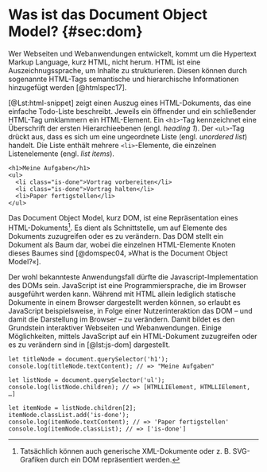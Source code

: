 # Was ist das Document Object Model? {#sec:dom}

Wer Webseiten und Webanwendungen entwickelt, kommt um die Hypertext Markup Language, kurz HTML, nicht herum. HTML ist eine Auszeichnugssprache, um Inhalte zu strukturieren. Diesen können durch sogenannte HTML-Tags semantische und hierarchische Informationen hinzugefügt werden [@htmlspec17].

[@Lst:html-snippet] zeigt einen Auszug eines HTML-Dokuments, das eine einfache Todo-Liste beschreibt. Jeweils ein öffnender und ein schließender HTML-Tag umklammern ein HTML-Element. Ein `<h1>`-Tag kennzeichnet eine Überschrift der ersten Hierarchieebenen (engl. *heading 1*). Der `<ul>`-Tag drückt aus, dass es sich um eine ungeordnete Liste (engl. *unordered list*) handelt. Die Liste enthält mehrere `<li>`-Elemente, die einzelnen Listenelemente (engl. *list items*).

```{#lst:html-snippet .html caption="Auszug eines HTML-Dokuments zur Darstellung einer einfachen Todo-Liste"}
<h1>Meine Aufgaben</h1>
<ul>
  <li class="is-done">Vortrag vorbereiten</li>
  <li class="is-done">Vortrag halten</li>
  <li>Paper fertigstellen</li>
</ul>
```

Das Document Object Model, kurz DOM, ist eine Repräsentation eines HTML-Dokuments[^dom-xml]. Es dient als Schnittstelle, um auf Elemente des Dokuments zuzugreifen oder es zu verändern. Das DOM stellt ein Dokument als Baum dar, wobei die einzelnen HTML-Elemente Knoten dieses Baumes sind [@domspec04, »What is the Document Object Model?«].

Der wohl bekannteste Anwendungsfall dürfte die Javascript-Implementation des DOMs sein. JavaScript ist eine Programmiersprache, die im Browser ausgeführt werden kann. Während mit HTML allein lediglich statische Dokumente in einem Browser dargestellt werden können, so erlaubt es JavaScript beispielsweise, in Folge einer Nutzerinteraktion das DOM – und damit die Darstellung im Browser – zu verändern. Damit bildet es den Grundstein interaktiver Webseiten und Webanwendungen. Einige Möglichkeiten, mittels JavaScript auf ein HTML-Dokument zuzugreifen oder es zu verändern sind in [@lst:js-dom] dargestellt.

```{#lst:js-dom .js caption="Beispielhafte Zugriffe auf und Manipulationen an ein HTML-Dokument mithilfe der JavaScript-DOM-API"}
let titleNode = document.querySelector('h1');
console.log(titleNode.textContent); // => "Meine Aufgaben"

let listNode = document.querySelector('ul');
console.log(listNode.children); // => [HTMLLIElement, HTMLLIElement, …]

let itemNode = listNode.children[2];
itemNode.classList.add('is-done');
console.log(itemNode.textContent); // => 'Paper fertigstellen'
console.log(itemNode.classList); // => ['is-done']
```

[^dom-xml]: Tatsächlich können auch generische XML-Dokumente oder z. B. SVG-Grafiken durch ein DOM repräsentiert werden.
